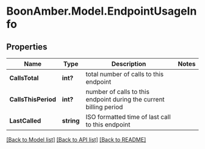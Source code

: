 # BoonAmber.Model.EndpointUsageInfo
## Properties

Name | Type | Description | Notes
------------ | ------------- | ------------- | -------------
**CallsTotal** | **int?** | total number of calls to this endpoint | 
**CallsThisPeriod** | **int?** | number of calls to this endpoint during the current billing period | 
**LastCalled** | **string** | ISO formatted time of last call to this endpoint | 

[[Back to Model list]](../README.md#documentation-for-models) [[Back to API list]](../README.md#documentation-for-api-endpoints) [[Back to README]](../README.md)

